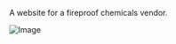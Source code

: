 A website for a fireproof chemicals vendor.

![Image](https://static.alexeyinkin.com/projects/arkamost.ru/arkamost.ru.png)
